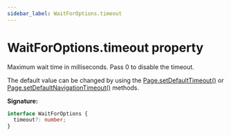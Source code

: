 ```yaml
---
sidebar_label: WaitForOptions.timeout
---
```


# WaitForOptions.timeout property

Maximum wait time in milliseconds. Pass 0 to disable the timeout.

The default value can be changed by using the
[Page.setDefaultTimeout()](./puppeteer.page.setdefaulttimeout.md) or
[Page.setDefaultNavigationTimeout()](./puppeteer.page.setdefaultnavigationtimeout.md)
methods.

**Signature:**

```typescript
interface WaitForOptions {
  timeout?: number;
}
```
